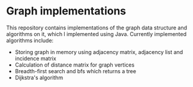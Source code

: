 # Graph implementations

This repository contains implementations of the graph data structure and algorithms on it, which I implemented using Java. Currently implemented algorithms include:

- Storing graph in memory using adjacency matrix, adjacency list and incidence matrix
- Calculation of distance matrix for graph vertices
- Breadth-first search and bfs which returns a tree
- Dijkstra's algorithm
